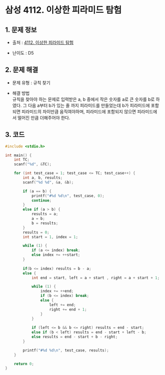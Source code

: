 # 삼성 4112. 이상한 피라미드 탐험

## 1. 문제 정보

- 출처 : [4112. 이상한 피라미드 탐험](https://swexpertacademy.com/main/code/problem/problemDetail.do?contestProbId=AWJHmLraeEwDFAUH&categoryId=AWJHmLraeEwDFAUH&categoryType=CODE)

- 난이도 : D5

## 2. 문제 해결

- 문제 유형 : 규칙 찾기

- 해결 방법  
  규칙을 찾아야 하는 문제로 입력받은 a, b 중에서 작은 숫자를 a로 큰 숫자를 b로 하였다.
  그 다음 a부터 b가 있는 줄 까지 피라미드를 만들었는데 b가 피라미드에 포함되면 피라미드의 차이만큼 움직여야하며,
  피라미드에 포함되지 않으면 피라미드에서 떨어진 만큼 더해주어야 한다.
  
## 3. 코드

```c++
#include <stdio.h>

int main() {
	int TC;
	scanf("%d", &TC);

	for (int test_case = 1; test_case <= TC; test_case++) {
		int a, b, results;
		scanf("%d %d", &a, &b);

		if (a == b) {
			printf("#%d %d\n", test_case, 0);
			continue;
		}
		else if (a > b) {
			results = a;
			a = b;
			b = results;
		}
		results = 0;
		int start = 1, index = 1;

		while (1) {
			if (a <= index) break;
			else index += ++start;
		}
		
		if(b <= index) results = b - a;
		else {
			int end = start, left = a + start , right = a + start + 1;

			while (1) {
				index += ++end;
				if (b <= index) break;
				else {
					left += end;
					right += end + 1;
				}
			}
			
			if (left <= b && b <= right) results = end - start;
			else if (b < left) results = end - start + left - b;
			else results = end - start + b - right;
		}

		printf("#%d %d\n", test_case, results);
	}

	return 0;
}
```
